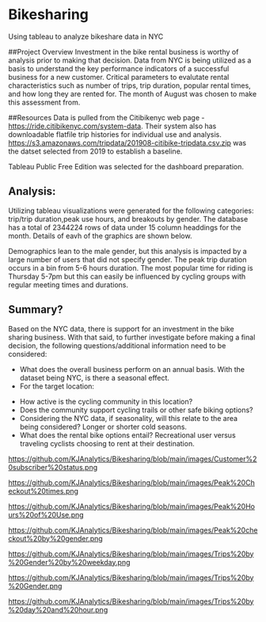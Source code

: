 # Bikesharing
Using tableau to analyze bikeshare data in NYC

##Project Overview
Investment in the bike rental business is worthy of analysis prior to making that decision.  Data from NYC is being utilized as a basis to understand the key performance indicators of a successful business for a new customer.  Critical parameters to evalutate rental characteristics such as number of trips, trip duration, popular rental times, and how long they are rented for.  The month of August was chosen to make this assessment from.

##Resources 
Data is pulled from the Citibikenyc web page - https://ride.citibikenyc.com/system-data.  Their system also has downloadable flatfile trip histories for individual use and analysis.  https://s3.amazonaws.com/tripdata/201908-citibike-tripdata.csv.zip was the datset selected from 2019 to establish a baseline.

Tableau Public Free Edition was selected for the dashboard preparation.

## Analysis:
Utilizing tableau visualizations were generated for the following categories:  trip/trip duration,peak use hours, and breakouts by gender.  The database has a total of 2344224 rows of data under 15 column headdings for the month.  Details of eavh of the graphics are shown below.

Demographics lean to the male gender, but this analysis is impacted by a large number of users that did not specify gender.  The peak trip duration occurs in a bin from 5-6 hours duration.  The most popular time for riding is Thursday 5-7pm but this can easily be influenced by cycling groups with regular meeting times and durations.

## Summary?  

Based on the NYC data, there is support for an investment in the bike sharing business.  With that said, to further investigate before making a final decision, the following questions/additional information need to be considered:
*  What does the overall business perform on an annual basis.  With the dataset being NYC, is there a seasonal effect.
*  For the target location:
  - How active is the cycling community in this location?
  - Does the community support cycling trails or other safe biking options?
  - Considering the NYC data, if seasonality, will this relate to the area being considered? Longer or shorter cold seasons.
  - What does the rental bike options entail?  Recreational user versus traveling cyclists choosing to rent at their destination.
  
  https://github.com/KJAnalytics/Bikesharing/blob/main/images/Customer%20subscriber%20status.png
  
  https://github.com/KJAnalytics/Bikesharing/blob/main/images/Peak%20Checkout%20times.png
  
  https://github.com/KJAnalytics/Bikesharing/blob/main/images/Peak%20Hours%20of%20Use.png
  
  https://github.com/KJAnalytics/Bikesharing/blob/main/images/Peak%20checkout%20by%20gender.png
  
  https://github.com/KJAnalytics/Bikesharing/blob/main/images/Trips%20by%20Gender%20by%20weekday.png
  
https://github.com/KJAnalytics/Bikesharing/blob/main/images/Trips%20by%20Gender.png

https://github.com/KJAnalytics/Bikesharing/blob/main/images/Trips%20by%20day%20and%20hour.png
  
